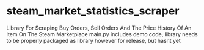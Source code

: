 # steam_market_statistics_scraper
 Library For Scraping Buy Orders, Sell Orders And The Price History Of An Item On The Steam Marketplace
 main.py includes demo code, library needs to be properly packaged as library however for release, but hasnt yet
